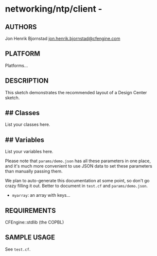 # networking/ntp/client - 

## AUTHORS
Jon Henrik Bjornstad <jon.henrik.bjornstad@cfengine.com>

## PLATFORM

Platforms...

## DESCRIPTION

This sketch demonstrates the recommended layout of a Design Center
sketch.

## ## Classes

List your classes here.

## ## Variables

List your variables here.

Please note that `params/demo.json` has all these parameters in one
place, and it's much more convenient to use JSON data to set these
parameters than manually passing them.

We plan to auto-generate this documentation at some point, so don't go
crazy filling it out.  Better to document in `test.cf` and
`params/demo.json`.

* `myarray`: an array with keys...

## REQUIREMENTS

CFEngine::stdlib (the COPBL)

## SAMPLE USAGE

See `test.cf`.
